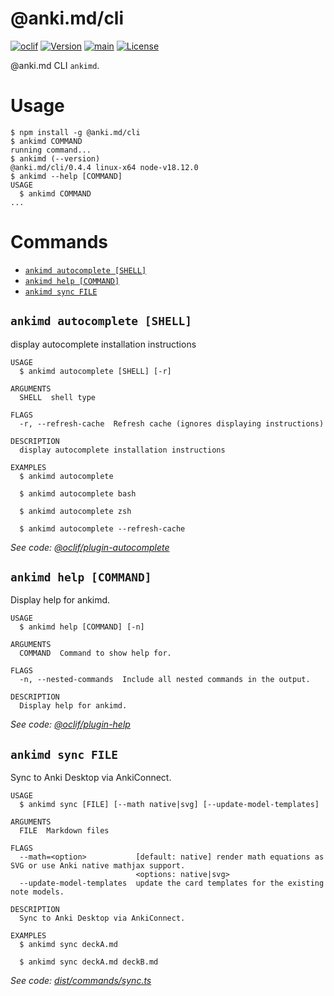 # @anki.md/cli

[![oclif](https://img.shields.io/badge/cli-oclif-brightgreen.svg)](https://oclif.io)
[![Version](https://img.shields.io/npm/v/@anki.md/cli.svg)](https://npmjs.org/package/@anki.md/cli)
[![main](https://github.com/timgreen/Anki.md/actions/workflows/cli.yml/badge.svg?branch=main)](https://github.com/timgreen/Anki.md/actions/workflows/cli.yml)
[![License](https://img.shields.io/npm/l/@anki.md/cli.svg)](https://github.com/timgreen/Anki.md/blob/main/packages/cli/package.json)

@anki.md CLI `ankimd`.

# Usage

<!-- usage -->
```sh-session
$ npm install -g @anki.md/cli
$ ankimd COMMAND
running command...
$ ankimd (--version)
@anki.md/cli/0.4.4 linux-x64 node-v18.12.0
$ ankimd --help [COMMAND]
USAGE
  $ ankimd COMMAND
...
```
<!-- usagestop -->

# Commands

<!-- commands -->
* [`ankimd autocomplete [SHELL]`](#ankimd-autocomplete-shell)
* [`ankimd help [COMMAND]`](#ankimd-help-command)
* [`ankimd sync FILE`](#ankimd-sync-file)

## `ankimd autocomplete [SHELL]`

display autocomplete installation instructions

```
USAGE
  $ ankimd autocomplete [SHELL] [-r]

ARGUMENTS
  SHELL  shell type

FLAGS
  -r, --refresh-cache  Refresh cache (ignores displaying instructions)

DESCRIPTION
  display autocomplete installation instructions

EXAMPLES
  $ ankimd autocomplete

  $ ankimd autocomplete bash

  $ ankimd autocomplete zsh

  $ ankimd autocomplete --refresh-cache
```

_See code: [@oclif/plugin-autocomplete](https://github.com/oclif/plugin-autocomplete/blob/v1.3.6/src/commands/autocomplete/index.ts)_

## `ankimd help [COMMAND]`

Display help for ankimd.

```
USAGE
  $ ankimd help [COMMAND] [-n]

ARGUMENTS
  COMMAND  Command to show help for.

FLAGS
  -n, --nested-commands  Include all nested commands in the output.

DESCRIPTION
  Display help for ankimd.
```

_See code: [@oclif/plugin-help](https://github.com/oclif/plugin-help/blob/v5.1.19/src/commands/help.ts)_

## `ankimd sync FILE`

Sync to Anki Desktop via AnkiConnect.

```
USAGE
  $ ankimd sync [FILE] [--math native|svg] [--update-model-templates]

ARGUMENTS
  FILE  Markdown files

FLAGS
  --math=<option>           [default: native] render math equations as SVG or use Anki native mathjax support.
                            <options: native|svg>
  --update-model-templates  update the card templates for the existing note models.

DESCRIPTION
  Sync to Anki Desktop via AnkiConnect.

EXAMPLES
  $ ankimd sync deckA.md

  $ ankimd sync deckA.md deckB.md
```

_See code: [dist/commands/sync.ts](https://github.com/timgreen/Anki.md/blob/@anki.md/cli@0.4.4/packages/cli/src/commands/sync.ts)_
<!-- commandsstop -->
